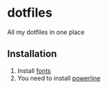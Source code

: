 # dotfiles
All my dotfiles in one place

## Installation
1. Install [fonts](https://github.com/powerline/fonts)
2. You need to install [powerline](https://github.com/powerline/powerline)
